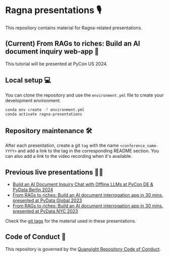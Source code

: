 # Ragna presentations 🎙️

This repository contains material for Ragna-related presentations.

## (Current) From RAGs to riches: Build an AI document inquiry web-app 💬

This tutorial will be presented at PyCon US 2024.

## Local setup 💻

You can clone the repository
and use the `environment.yml` file to create your development environment.

```bash
conda env create -f environment.yml
conda activate ragna-presentations
```

## Repository maintenance 🛠️

After each presentation, create a git `tag` with the name `<conference_name-YYYY>` and add a link to the tag in the corresponding README section. You can also add a link to the video recording when it's available.

## Previous live presentations 🧑‍🏫

* [Build an AI Document Inquiry Chat with Offline LLMs at PyCon DE & PyData Berlin 2024](https://github.com/Quansight/ragna-presentations/releases/tag/pycon-de-2024)
* [From RAGs to riches: Build an AI document interrogation app in 30 mins, presented at PyData Global 2023](https://youtu.be/Fj5hADWf_ss?si=JMveT83SYu1_Q3Gf)
* [From RAGs to riches: Build an AI document interrogation app in 30 mins, presented at PyData NYC 2023](https://github.com/Quansight/ragna-presentations/releases/tag/pydata-nyc-2023)

Check the [git tags](https://github.com/Quansight/ragna-presentations/tags) for the material used in these presentations.

## Code of Conduct 📖

This repository is governed by the [Quansight Repository Code of Conduct](https://github.com/Quansight/.github/blob/master/CODE_OF_CONDUCT.md).
